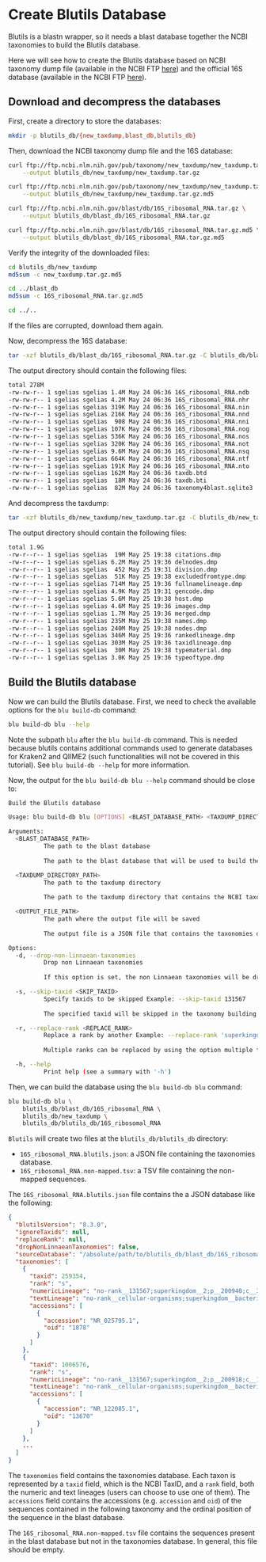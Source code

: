 # Create Blutils Database

Blutils is a blastn wrapper, so it needs a blast database together the NCBI
taxonomies to build the Blutils database.

Here we will see how to create the Blutils database based on NCBI taxonomy dump
file (available in the NCBI FTP
[here](https://ftp.ncbi.nlm.nih.gov/pub/taxonomy/new_taxdump/new_taxdump.tar.gz)) and the official 16S database
(available in the NCBI FTP
[here](https://ftp.ncbi.nlm.nih.gov/blast/db/16S_ribosomal_RNA.tar.gz)).

## Download and decompress the databases

First, create a directory to store the databases:

```bash
mkdir -p blutils_db/{new_taxdump,blast_db,blutils_db}
```

Then, download the NCBI taxonomy dump file and the 16S database:

```bash
curl ftp://ftp.ncbi.nlm.nih.gov/pub/taxonomy/new_taxdump/new_taxdump.tar.gz \
    --output blutils_db/new_taxdump/new_taxdump.tar.gz

curl ftp://ftp.ncbi.nlm.nih.gov/pub/taxonomy/new_taxdump/new_taxdump.tar.gz.md5 \
    --output blutils_db/new_taxdump/new_taxdump.tar.gz.md5

curl ftp://ftp.ncbi.nlm.nih.gov/blast/db/16S_ribosomal_RNA.tar.gz \
    --output blutils_db/blast_db/16S_ribosomal_RNA.tar.gz

curl ftp://ftp.ncbi.nlm.nih.gov/blast/db/16S_ribosomal_RNA.tar.gz.md5 \
    --output blutils_db/blast_db/16S_ribosomal_RNA.tar.gz.md5
```

Verify the integrity of the downloaded files:

```bash
cd blutils_db/new_taxdump
md5sum -c new_taxdump.tar.gz.md5

cd ../blast_db
md5sum -c 16S_ribosomal_RNA.tar.gz.md5

cd ../..
```

If the files are corrupted, download them again.

Now, decompress the 16S database:

```bash
tar -xzf blutils_db/blast_db/16S_ribosomal_RNA.tar.gz -C blutils_db/blast_db
```

The output directory should contain the following files:

```bash
total 278M
-rw-rw-r-- 1 sgelias sgelias 1.4M May 24 06:36 16S_ribosomal_RNA.ndb
-rw-rw-r-- 1 sgelias sgelias 4.2M May 24 06:36 16S_ribosomal_RNA.nhr
-rw-rw-r-- 1 sgelias sgelias 319K May 24 06:36 16S_ribosomal_RNA.nin
-rw-rw-r-- 1 sgelias sgelias 216K May 24 06:36 16S_ribosomal_RNA.nnd
-rw-rw-r-- 1 sgelias sgelias  908 May 24 06:36 16S_ribosomal_RNA.nni
-rw-rw-r-- 1 sgelias sgelias 107K May 24 06:36 16S_ribosomal_RNA.nog
-rw-rw-r-- 1 sgelias sgelias 536K May 24 06:36 16S_ribosomal_RNA.nos
-rw-rw-r-- 1 sgelias sgelias 320K May 24 06:36 16S_ribosomal_RNA.not
-rw-rw-r-- 1 sgelias sgelias 9.6M May 24 06:36 16S_ribosomal_RNA.nsq
-rw-rw-r-- 1 sgelias sgelias 664K May 24 06:36 16S_ribosomal_RNA.ntf
-rw-rw-r-- 1 sgelias sgelias 191K May 24 06:36 16S_ribosomal_RNA.nto
-rw-rw-r-- 1 sgelias sgelias 162M May 24 06:36 taxdb.btd
-rw-rw-r-- 1 sgelias sgelias  18M May 24 06:36 taxdb.bti
-rw-rw-r-- 1 sgelias sgelias  82M May 24 06:36 taxonomy4blast.sqlite3
```

And decompress the taxdump:

```bash
tar -xzf blutils_db/new_taxdump/new_taxdump.tar.gz -C blutils_db/new_taxdump
```

The output directory should contain the following files:

```bash
total 1.9G
-rw-r--r-- 1 sgelias sgelias  19M May 25 19:38 citations.dmp
-rw-r--r-- 1 sgelias sgelias 6.2M May 25 19:36 delnodes.dmp
-rw-r--r-- 1 sgelias sgelias  452 May 25 19:31 division.dmp
-rw-r--r-- 1 sgelias sgelias  51K May 25 19:38 excludedfromtype.dmp
-rw-r--r-- 1 sgelias sgelias 714M May 25 19:36 fullnamelineage.dmp
-rw-r--r-- 1 sgelias sgelias 4.9K May 25 19:31 gencode.dmp
-rw-r--r-- 1 sgelias sgelias 5.6M May 25 19:38 host.dmp
-rw-r--r-- 1 sgelias sgelias 4.6M May 25 19:36 images.dmp
-rw-r--r-- 1 sgelias sgelias 1.7M May 25 19:36 merged.dmp
-rw-r--r-- 1 sgelias sgelias 235M May 25 19:38 names.dmp
-rw-r--r-- 1 sgelias sgelias 240M May 25 19:38 nodes.dmp
-rw-r--r-- 1 sgelias sgelias 346M May 25 19:36 rankedlineage.dmp
-rw-r--r-- 1 sgelias sgelias 303M May 25 19:36 taxidlineage.dmp
-rw-r--r-- 1 sgelias sgelias  30M May 25 19:38 typematerial.dmp
-rw-r--r-- 1 sgelias sgelias 3.0K May 25 19:36 typeoftype.dmp
```

## Build the Blutils database

Now we can build the Blutils database. First, we need to check the available
options for the `blu build-db` command:

```bash
blu build-db blu --help
```

Note the subpath `blu` after the `blu build-db` command. This is needed because
blutils contains additional commands used to generate databases for Kraken2 and
QIIME2 (such functionalities will not be covered in this tutorial). See `blu
build-db --help` for more information.

Now, the output for the `blu build-db blu --help` command should be close to:

```bash
Build the Blutils database

Usage: blu build-db blu [OPTIONS] <BLAST_DATABASE_PATH> <TAXDUMP_DIRECTORY_PATH> <OUTPUT_FILE_PATH>

Arguments:
  <BLAST_DATABASE_PATH>
          The path to the blast database
          
          The path to the blast database that will be used to build the consensus taxonomy. The blast database should be a nucleotide database. The database should be created using the makeblastdb command from the blast package.

  <TAXDUMP_DIRECTORY_PATH>
          The path to the taxdump directory
          
          The path to the taxdump directory that contains the NCBI taxonomy database. The taxdump directory should be downloaded from the NCBI taxonomy database. The taxdump should be downloaded from the NCBI and uncompressed.

  <OUTPUT_FILE_PATH>
          The path where the output file will be saved
          
          The output file is a JSON file that contains the taxonomies database.

Options:
  -d, --drop-non-linnaean-taxonomies
          Drop non Linnaean taxonomies
          
          If this option is set, the non Linnaean taxonomies will be dropped from the taxonomy building process. The non Linnaean taxonomies are the ones that are not part of the Linnaean taxonomy system. The default value is false.

  -s, --skip-taxid <SKIP_TAXID>
          Specify taxids to be skipped Example: --skip-taxid 131567
          
          The specified taxid will be skipped in the taxonomy building process. It should be used to skip multiple taxids. Example: --skip-taxid 131567 --skip-taxid 2

  -r, --replace-rank <REPLACE_RANK>
          Replace a rank by another Example: --replace-rank 'superkingdom=d'. It is common to use this option to replace the superkingdom rank by domain in bacterial taxonomy.
          
          Multiple ranks can be replaced by using the option multiple times. Example: --replace-rank 'superkingdom=d' --replace-rank 'clade=cl'

  -h, --help
          Print help (see a summary with '-h')
```

Then, we can build the database using the `blu build-db blu` command:

```bash
blu build-db blu \
    blutils_db/blast_db/16S_ribosomal_RNA \
    blutils_db/new_taxdump \
    blutils_db/blutils_db/16S_ribosomal_RNA
```

`Blutils` will create two files at the `blutils_db/blutils_db` directory:

- `16S_ribosomal_RNA.blutils.json`: a JSON file containing the taxonomies
  database.
- `16S_ribosomal_RNA.non-mapped.tsv`: a TSV file containing the non-mapped
  sequences.

The `16S_ribosomal_RNA.blutils.json` file contains the a JSON database like
the following:

```json
{
  "blutilsVersion": "8.3.0",
  "ignoreTaxids": null,
  "replaceRank": null,
  "dropNonLinnaeanTaxonomies": false,
  "sourceDatabase": "/absolute/path/to/blutils_db/blast_db/16S_ribosomal_RNA",
  "taxonomies": [
    {
      "taxid": 259354,
      "rank": "s",
      "numericLineage": "no-rank__131567;superkingdom__2;p__200940;c__3024418;o__213118;f__3031627;g__218207;s__259354",
      "textLineage": "no-rank__cellular-organisms;superkingdom__bacteria;p__thermodesulfobacteriota;c__desulfobacteria;o__desulfobacterales;f__desulfatibacillaceae;g__desulfatibacillum;s__desulfatibacillum-alkenivorans",
      "accessions": [
        {
          "accession": "NR_025795.1",
          "oid": "1878"
        }
      ]
    },
    {
      "taxid": 1006576,
      "rank": "s",
      "numericLineage": "no-rank__131567;superkingdom__2;p__200918;c__188708;o__1643947;f__1643949;g__1511648;s__1006576",
      "textLineage": "no-rank__cellular-organisms;superkingdom__bacteria;p__thermotogota;c__thermotogae;o__petrotogales;f__petrotogaceae;g__defluviitoga;s__defluviitoga-tunisiensis",
      "accessions": [
        {
          "accession": "NR_122085.1",
          "oid": "13670"
        }
      ]
    },
    ...
  ]
}
```

The `taxonomies` field contains the taxonomies database. Each taxon is
represented by a `taxid` field, which is the NCBI TaxID, and a `rank` field,
both the numeric and text lineages (users can choose to use one of them). The
`accessions` field contains the accessions (e.g. `accession` and `oid`) of the
sequences contained in the following taxonomy and the ordinal position of the
sequence in the blast database.

The `16S_ribosomal_RNA.non-mapped.tsv` file contains the sequences present in
the blast database but not in the taxonomies database. In general, this file
should be empty.
